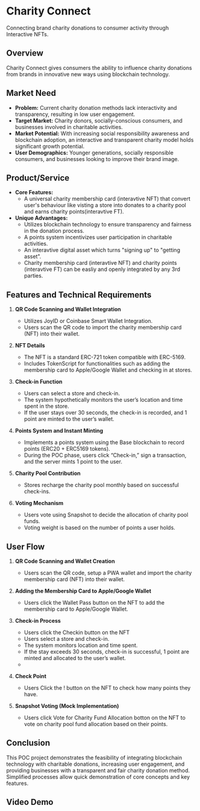 # Charity Connect
Connecting brand charity donations to consumer activity through Interactive NFTs.

## Overview
Charity Connect gives consumers the ability to influence charity donations from brands in innovative new ways using blockchain technology.

## Market Need
- **Problem:** Current charity donation methods lack interactivity and transparency, resulting in low user engagement.
- **Target Market:** Charity donors, socially-conscious consumers, and businesses involved in charitable activities.
- **Market Potential:** With increasing social responsibility awareness and blockchain adoption, an interactive and transparent charity model holds significant growth potential.
- **User Demographics:** Younger generations, socially responsible consumers, and businesses looking to improve their brand image.

## Product/Service
- **Core Features:** 
  - A universal charity membership card (interavtive NFT) that convert user's behaviour like visting a store into donates to a charity pool and earns charity points(interavtive FT).
- **Unique Advantages:** 
  - Utilizes blockchain technology to ensure transparency and fairness in the donation process.
  - A points system incentivizes user participation in charitable activities.
  - An interavtive digital asset which turns "signing up" to "getting asset".
  - Charity membership card (interavtive NFT) and charity points (interavtive FT) can be easliy and openly integrated by any 3rd parties.

## Features and Technical Requirements

1. **QR Code Scanning and Wallet Integration**
   - Utilizes JoyID or Coinbase Smart Wallet Integration.
   - Users scan the QR code to import the charity membership card (NFT) into their wallet.
   
2. **NFT Details**
   - The NFT is a standard ERC-721 token compatible with ERC-5169.
   - Includes TokenScript for functionalities such as adding the membership card to Apple/Google Wallet and checking in at stores.

3. **Check-in Function**
   - Users can select a store and check-in.
   - The system hypothetically monitors the user’s location and time spent in the store.
   - If the user stays over 30 seconds, the check-in is recorded, and 1 point are minted to the user’s wallet.

4. **Points System and Instant Minting**
   - Implements a points system using the Base blockchain to record points (ERC20 + ERC5169 tokens).
   - During the POC phase, users click “Check-in,” sign a transaction, and the server mints 1 point to the user.

5. **Charity Pool Contribution**
   - Stores recharge the charity pool monthly based on successful check-ins.

6. **Voting Mechanism**
   - Users vote using Snapshot to decide the allocation of charity pool funds.
   - Voting weight is based on the number of points a user holds.

## User Flow

1. **QR Code Scanning and Wallet Creation**
   - Users scan the QR code, setup a PWA wallet and import the charity membership card (NFT) into their wallet.

2. **Adding the Membership Card to Apple/Google Wallet**
   - Users click the Wallet Pass button on the NFT to add the membership card to Apple/Google Wallet.

3. **Check-in Process**
   - Users click the Checkin button on the NFT
   - Users select a store and check-in.
   - The system monitors location and time spent.
   - If the stay exceeds 30 seconds, check-in is successful, 1 point are minted and allocated to the user’s wallet.
   - 
4. **Check Point**
   - Users Click the ! button on the NFT to check how many points they have.

5. **Snapshot Voting (Mock Implementation)**
   - Users click Vote for Charity Fund Allocation botton on the NFT to vote on charity pool fund allocation based on their points.

## Conclusion
This POC project demonstrates the feasibility of integrating blockchain technology with charitable donations, increasing user engagement, and providing businesses with a transparent and fair charity donation method. Simplified processes allow quick demonstration of core concepts and key features.

## Video Demo
